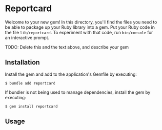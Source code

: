 # Reportcard

Welcome to your new gem! In this directory, you'll find the files you need to be able to package up your Ruby library into a gem. Put your Ruby code in the file `lib/reportcard`. To experiment with that code, run `bin/console` for an interactive prompt.

TODO: Delete this and the text above, and describe your gem

## Installation

Install the gem and add to the application's Gemfile by executing:

    $ bundle add reportcard

If bundler is not being used to manage dependencies, install the gem by executing:

    $ gem install reportcard

## Usage





